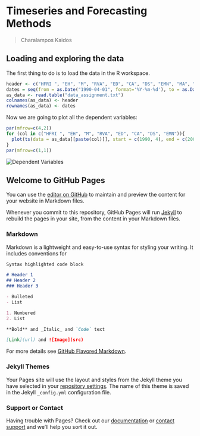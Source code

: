 # Timeseries and Forecasting Methods
>Charalampos Kaidos

## Loading and exploring the data

The first thing to do is to load the data in the R workspace.
```R
header <- c("HFRI ", "EH", "M", "RVA", "ED", "CA", "DS", "EMN", "MA", "RUS_Rf", "RUS_1_Rf_1", "MXUS_Rf", "MEM_Rf", "SMB", "HML", "MOM", "SBGC_Rf", "SBWG_Rf", "LHY_Rf", "DEFSPR", "FRBI_Rf", "GSCI__Rf", "VIX", "Rf")
dates = seq(from = as.Date("1990-04-01", format='%Y-%m-%d'), to = as.Date("2005-12-01", format='%Y-%m-%d'), by = 'month')
as_data <- read.table("data_assignment.txt")
colnames(as_data) <- header
rownames(as_data) <- dates
```

Now we are going to plot all the dependent variables:
```R
par(mfrow=c(4,2))
for (col in c("HFRI ", "EH", "M", "RVA", "ED", "CA", "DS", "EMN")){
  plot(ts(data = as_data[[paste(col)]], start = c(1990, 4), end = c(2004, 12), frequency = 12), ylab = paste(col))
}
par(mfrow=c(1,1))
```

![Dependent Variables](BabisK.github.com/INF327/images/DependentVariables.jpg)

## Welcome to GitHub Pages

You can use the [editor on GitHub](https://github.com/BabisK/INF327/edit/master/README.md) to maintain and preview the content for your website in Markdown files.

Whenever you commit to this repository, GitHub Pages will run [Jekyll](https://jekyllrb.com/) to rebuild the pages in your site, from the content in your Markdown files.

### Markdown

Markdown is a lightweight and easy-to-use syntax for styling your writing. It includes conventions for

```markdown
Syntax highlighted code block

# Header 1
## Header 2
### Header 3

- Bulleted
- List

1. Numbered
2. List

**Bold** and _Italic_ and `Code` text

[Link](url) and ![Image](src)
```

For more details see [GitHub Flavored Markdown](https://guides.github.com/features/mastering-markdown/).

### Jekyll Themes

Your Pages site will use the layout and styles from the Jekyll theme you have selected in your [repository settings](https://github.com/BabisK/INF327/settings). The name of this theme is saved in the Jekyll `_config.yml` configuration file.

### Support or Contact

Having trouble with Pages? Check out our [documentation](https://help.github.com/categories/github-pages-basics/) or [contact support](https://github.com/contact) and we’ll help you sort it out.